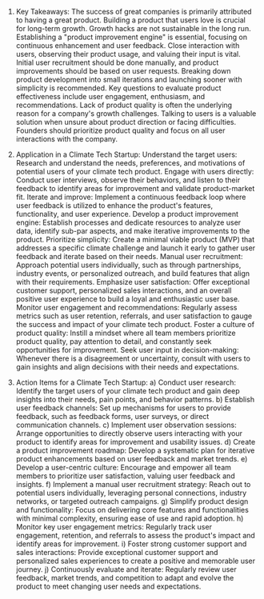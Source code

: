 1. Key Takeaways:
   The success of great companies is primarily attributed to having a great product.
   Building a product that users love is crucial for long-term growth.
   Growth hacks are not sustainable in the long run.
   Establishing a "product improvement engine" is essential, focusing on continuous enhancement and user feedback.
   Close interaction with users, observing their product usage, and valuing their input is vital.
   Initial user recruitment should be done manually, and product improvements should be based on user requests.
   Breaking down product development into small iterations and launching sooner with simplicity is recommended.
   Key questions to evaluate product effectiveness include user engagement, enthusiasm, and recommendations.
   Lack of product quality is often the underlying reason for a company's growth challenges.
   Talking to users is a valuable solution when unsure about product direction or facing difficulties.
   Founders should prioritize product quality and focus on all user interactions with the company.

2. Application in a Climate Tech Startup:
   Understand the target users: Research and understand the needs, preferences, and motivations of potential users of your climate tech product.
   Engage with users directly: Conduct user interviews, observe their behaviors, and listen to their feedback to identify areas for improvement and validate product-market fit.
   Iterate and improve: Implement a continuous feedback loop where user feedback is utilized to enhance the product's features, functionality, and user experience.
   Develop a product improvement engine: Establish processes and dedicate resources to analyze user data, identify sub-par aspects, and make iterative improvements to the product.
   Prioritize simplicity: Create a minimal viable product (MVP) that addresses a specific climate challenge and launch it early to gather user feedback and iterate based on their needs.
   Manual user recruitment: Approach potential users individually, such as through partnerships, industry events, or personalized outreach, and build features that align with their requirements.
   Emphasize user satisfaction: Offer exceptional customer support, personalized sales interactions, and an overall positive user experience to build a loyal and enthusiastic user base.
   Monitor user engagement and recommendations: Regularly assess metrics such as user retention, referrals, and user satisfaction to gauge the success and impact of your climate tech product.
   Foster a culture of product quality: Instill a mindset where all team members prioritize product quality, pay attention to detail, and constantly seek opportunities for improvement.
   Seek user input in decision-making: Whenever there is a disagreement or uncertainty, consult with users to gain insights and align decisions with their needs and expectations.

3. Action Items for a Climate Tech Startup:
   a) Conduct user research: Identify the target users of your climate tech product and gain deep insights into their needs, pain points, and behavior patterns.
   b) Establish user feedback channels: Set up mechanisms for users to provide feedback, such as feedback forms, user surveys, or direct communication channels.
   c) Implement user observation sessions: Arrange opportunities to directly observe users interacting with your product to identify areas for improvement and usability issues.
   d) Create a product improvement roadmap: Develop a systematic plan for iterative product enhancements based on user feedback and market trends.
   e) Develop a user-centric culture: Encourage and empower all team members to prioritize user satisfaction, valuing user feedback and insights.
   f) Implement a manual user recruitment strategy: Reach out to potential users individually, leveraging personal connections, industry networks, or targeted outreach campaigns.
   g) Simplify product design and functionality: Focus on delivering core features and functionalities with minimal complexity, ensuring ease of use and rapid adoption.
   h) Monitor key user engagement metrics: Regularly track user engagement, retention, and referrals to assess the product's impact and identify areas for improvement.
   i) Foster strong customer support and sales interactions: Provide exceptional customer support and personalized sales experiences to create a positive and memorable user journey.
   j) Continuously evaluate and iterate: Regularly review user feedback, market trends, and competition to adapt and evolve the product to meet changing user needs and expectations.
